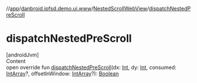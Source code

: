 //[app](../../index.md)/[danbroid.ipfsd.demo.ui.www](../index.md)/[NestedScrollWebView](index.md)/[dispatchNestedPreScroll](dispatch-nested-pre-scroll.md)



# dispatchNestedPreScroll  
[androidJvm]  
Content  
open override fun [dispatchNestedPreScroll](dispatch-nested-pre-scroll.md)(dx: [Int](https://kotlinlang.org/api/latest/jvm/stdlib/kotlin/-int/index.html), dy: [Int](https://kotlinlang.org/api/latest/jvm/stdlib/kotlin/-int/index.html), consumed: [IntArray](https://kotlinlang.org/api/latest/jvm/stdlib/kotlin/-int-array/index.html)?, offsetInWindow: [IntArray](https://kotlinlang.org/api/latest/jvm/stdlib/kotlin/-int-array/index.html)?): [Boolean](https://kotlinlang.org/api/latest/jvm/stdlib/kotlin/-boolean/index.html)  



